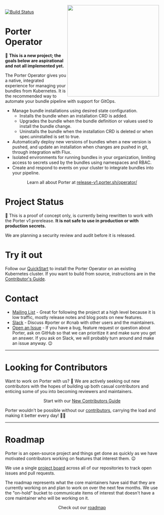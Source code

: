 <img align="right" src="https://porter.sh/images/porter-docs-header.svg" width="300px" />

[![Build Status](https://github.com/getporter/operator/workflows/build/badge.svg)](https://github.com/getporter/operator/actions?query=workflow:pr)

# Porter Operator

🚨 **This is a new project; the goals below are aspirational and not all implemented yet.**

The Porter Operator gives you a native, integrated experience for managing your
bundles from Kubernetes. It is the recommended way to automate your bundle
pipeline with support for GitOps.

* Manage bundle installations using desired state configuration.
  * Installs the bundle when an installation CRD is added. 
  * Upgrades the bundle when the bundle definition or values used to install the bundle change.
  * Uninstalls the bundle when the installation CRD is deleted or when spec.uninstalled is set to true.
* Automatically deploy new versions of bundles when a new version is pushed, and update an 
  installation when changes are pushed in git, through integration with Flux.
* Isolated environments for running bundles in your organization, limiting
  access to secrets used by the bundles using namespaces and RBAC.
* Create and respond to events on your cluster to integrate bundles into your
  pipeline.

<p align="center">Learn all about Porter at <a href="https://release-v1.porter.sh/operator/">release-v1.porter.sh/operator/</a></p>

# Project Status

🚧 This is a proof of concept only, is currently being rewritten to work with the Porter v1 prerelease.
**It is not safe to use in production or with production secrets.**

We are planning a security review and audit before it is released.

# Try it out

Follow our [QuickStart] to install the Porter Operator on an existing Kubernetes cluster.
If you want to build from source, instructions are in the [Contributor's Guide].

# Contact

* [Mailing List] - Great for following the project at a high level because it is low traffic, mostly release notes and blog posts on new features.
* [Slack] - Discuss #porter or #cnab with other users and the maintainers.
* [Open an Issue] - If you have a bug, feature request or question about Porter, ask on GitHub so that we can prioritize it and make sure you get an answer.
  If you ask on Slack, we will probably turn around and make an issue anyway. 😉

[Mailing List]: https://porter.sh/mailing-list
[Slack]: https://porter.sh/community/#slack
[Open an Issue]: https://github.com/getporter/operator/issues/new

---

# Looking for Contributors

Want to work on Porter with us? 💖 We are actively seeking out new contributors
with the hopes of building up both casual contributors and enticing some of you
into becoming reviewers and maintainers.

<p align="center">Start with our <a href="https://porter.sh/contribute/">New Contributors Guide</a>

Porter wouldn't be possible without our [contributors][contributors], carrying
the load and making it better every day! 🙇‍♀️

[contributors]: https://porter.sh/src/CONTRIBUTORS.md

---

# Roadmap

Porter is an open-source project and things get done as quickly as we have motivated contributors working on features that interest them. 😉

We use a single [project board][board] across all of our repositories to track open issues and pull requests.

The roadmap represents what the core maintainers have said that they are currently working on and plan to work on over the next few months. We use the
"on-hold" bucket to communicate items of interest that doesn't have a core maintainer who will be working on it.

<p align="center">Check out our <a href="https://porter.sh/roadmap">roadmap</a></p>

[board]: https://porter.sh/board
[Contributor's Guide]: CONTRIBUTING.md
[connect]: CONTRIBUTING.md#connect-to-the-in-cluster-mongo-database
[QuickStart]: /docs/content/quickstart/_index.md
